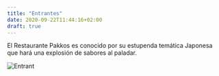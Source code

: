 ```yaml
---
title: "Entrantes"
date: 2020-09-22T11:44:16+02:00
draft: true
---
```


El Restaurante Pakkos es conocido por su estupenda temática Japonesa que hará una explosión de sabores al paladar.

![Entrant](/carta/entrantes.jpg)

